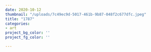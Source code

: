 ```yaml
---
date: 2020-10-12
thumbnail: "/uploads/7c49ec9d-5017-461b-9b87-048f2c677dfc.jpeg"
title: "1787"
categories:
- art
project_bg_color: ''
project_fg_color: ''

---
```

